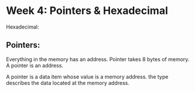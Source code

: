 # Week 4: Pointers & Hexadecimal



Hexadecimal:

## Pointers:


Everything in the memory has an address.
Pointer takes 8 bytes of memory. A pointer is an address.

A pointer is a data item whose value is a memory address. the type describes the data located at the memory address.

 
